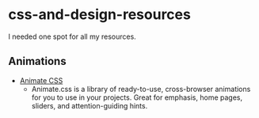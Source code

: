 # css-and-design-resources
I needed one spot for all my resources.

## Animations
  - [Animate CSS](https://animate.style/)
    - Animate.css is a library of ready-to-use, cross-browser animations for you to use in your projects. Great for emphasis, home pages, sliders, and attention-guiding hints.
